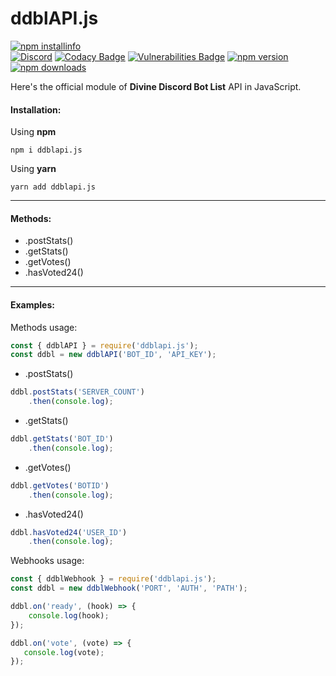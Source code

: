 # ddblAPI.js
[![npm installinfo](https://nodei.co/npm/ddblapi.js.png?downloads=true&stars=true)](https://www.npmjs.com/package/ddblapi.js)<br>
[![Discord](https://discordapp.com/api/guilds/454933217666007052/widget.png)](https://discord.gg/8b2YahE)
[![Codacy Badge](https://api.codacy.com/project/badge/Grade/4e138d2f45ee449bbc73b73d6a107fe2)](https://github.com/Sworder71/ddblAPI.js)
[![Vulnerabilities Badge](https://snyk.io/test/github/Sworder71/ddblAPI.js/badge.svg?targetFile=package.json)](https://github.com/Sworder71/ddblAPI.js)
[![npm version](https://img.shields.io/npm/v/ddblapi.js.svg?maxAge=3600)](https://www.npmjs.com/package/ddblapi.js)
[![npm downloads](https://img.shields.io/npm/dt/ddblapi.js.svg?maxAge=3600)](https://www.npmjs.com/package/ddblapi.js)

Here's the official module of **Divine Discord Bot List** API in JavaScript.
#### Installation:

Using **npm**

`npm i ddblapi.js`

Using **yarn**

`yarn add ddblapi.js`
<hr>

#### Methods:
- .postStats()
- .getStats()
- .getVotes()
- .hasVoted24()
<hr>

#### Examples:

Methods usage:
```js
const { ddblAPI } = require('ddblapi.js');
const ddbl = new ddblAPI('BOT_ID', 'API_KEY');

```

- .postStats()
```js
ddbl.postStats('SERVER_COUNT')
    .then(console.log);
```

- .getStats()
```js
ddbl.getStats('BOT_ID')
    .then(console.log);
```

- .getVotes()
```js
ddbl.getVotes('BOTID')
    .then(console.log);
```

- .hasVoted24()
```js
ddbl.hasVoted24('USER_ID')
    .then(console.log);
```

Webhooks usage:
```js
const { ddblWebhook } = require('ddblapi.js');
const ddbl = new ddblWebhook('PORT', 'AUTH', 'PATH');

ddbl.on('ready', (hook) => {
    console.log(hook);
});

ddbl.on('vote', (vote) => {
   console.log(vote);
});
```

